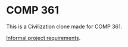 # COMP 361

This is a Civilization clone made for COMP 361.

[Informal project requirements](http://www.cs.mcgill.ca/~joerg/SEL/COMP-361_Handouts_files/COMP-361_medieval_warfare.pdf).
